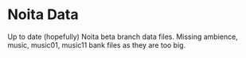 # Noita Data
Up to date (hopefully) Noita beta branch data files.
Missing ambience, music, music01, music11 bank files as they are too big. 
